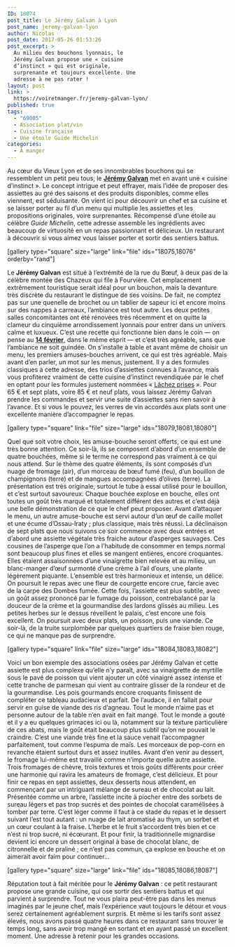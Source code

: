 ```yaml
---
ID: 18074
post_title: Le Jérémy Galvan à Lyon
post_name: jeremy-galvan-lyon
author: Nicolas
post_date: 2017-05-26 01:53:26
post_excerpt: >
  Au milieu des bouchons lyonnais, le
  Jérémy Galvan propose une « cuisine
  d’instinct » qui est originale,
  surprenante et toujours excellente. Une
  adresse à ne pas rater !
layout: post
link: >
  https://voiretmanger.fr/jeremy-galvan-lyon/
published: true
tags:
  - "69005"
  - Association plat/vin
  - Cuisine française
  - Une étoile Guide Michelin
categories:
  - À manger
---
```

Au cœur du Vieux Lyon et de ses innombrables bouchons qui se ressemblent un petit peu tous, le [**Jérémy Galvan**](http://jeremygalvanrestaurant.com) met en avant une « cuisine d’instinct ». Le concept intrigue et peut effrayer, mais l’idée de proposer des assiettes au gré des saisons et des produits disponibles, comme elles viennent, est séduisante. On vient ici pour découvrir un chef et sa cuisine et se laisser porter au fil d’un menu qui multiplie les assiettes et les propositions originales, voire surprenantes. Récompensé d’une étoile au célèbre *Guide Michelin*, cette adresse assemble les ingrédients avec beaucoup de virtuosité en un repas passionnant et délicieux. Un restaurant à découvrir si vous aimez vous laisser porter et sortir des sentiers battus.

[gallery type="square" size="large" link="file" ids="18075,18076" orderby="rand"]

Le **Jérémy Galvan** est situé à l’extrémité de la rue du Bœuf, à deux pas de la célèbre montée des Chazeux qui file à Fourvière. Cet emplacement extrêmement touristique serait idéal pour un bouchon, mais la devanture très discrète du restaurant le distingue de ses voisins. De fait, ne comptez pas sur une quenelle de brochet ou un tablier de sapeur ici et encore moins sur des nappes à carreaux, l’ambiance est tout autre. Les deux petites salles concomitantes ont été rénovées très récemment et on quitte la clameur du cinquième arrondissement lyonnais pour entrer dans un univers calme et luxueux. C’est une recette qui fonctionne bien dans le coin — on pense au [**14 février**](https://voiretmanger.fr/au-14-fevrier-lyon/), dans le même esprit — et c’est très agréable, sans que l’ambiance ne soit guindée. On s’installe à table et avant même de choisir un menu, les premiers amuses-bouches arrivent, ce qui est très agréable. Mais avant d’en parler, un mot sur les menus, justement. Il y a des formules classiques à cette adresse, des trios d’assiettes connues à l’avance, mais vous profiterez vraiment de cette cuisine d’instinct revendiquée par le chef en optant pour les formules justement nommées « [Lâchez prises](http://jeremygalvanrestaurant.com/lachez-prise/) ». Pour 65 € et sept plats, voire 85 € et neuf plats, vous laissez Jérémy Galvan prendre les commandes et servir une suite d’assiettes sans rien savoir à l’avance. Et si vous le pouvez, les verres de vin accordés aux plats sont une excellente manière d’accompagner le repas.

[gallery type="square" link="file" size="large" ids="18079,18081,18080"]

Quel que soit votre choix, les amuse-bouche seront offerts, ce qui est une très bonne attention. Ce soir-là, ils se composent d’abord d’un ensemble de quatre bouchées, même si le terme ne correspond pas vraiment à ce qui nous attend. Sur le thème des quatre éléments, ils sont composés d’un nuage de fromage (air), d’un morceau de bœuf fumé (feu), d’un bouillon de champignons (terre) et de mangues accompagnées d’olives (terre). La présentation est très originale, surtout le tube à essai utilisé pour le bouillon, et c’est surtout savoureux. Chaque bouchée explose en bouche, elles ont toutes un goût très marqué et totalement différent des autres et c’est déjà une belle démonstration de ce que le chef peut proposer. Avant d’attaquer le menu, un autre amuse-bouche est servi autour d’un œuf de caille mollet et une écume d’Ossau-Iraty ; plus classique, mais très réussi. La déclinaison de sept plats que nous suivons ce soir commence avec deux entrées et d’abord une assiette végétale très fraiche autour d’asperges sauvages. Ces cousines de l’asperge que l’on a l’habitude de consommer en temps normal sont beaucoup plus fines et elles se mangent entières, encore croquantes. Elles étaient assaisonnées d’une vinaigrette bien relevée et au milieu, un blanc-manger d’œuf surmonté d’une crème à l’ail d’ours, une plante légèrement piquante. L’ensemble est très harmonieux et intense, un délice. On poursuit le repas avec une fleur de courgette encore crue, farcie avec de la carpe des Dombes fumée. Cette fois, l’assiette est plus subtile, avec un goût assez prononcé par le fumage du poisson, contrebalancé par la douceur de la crème et la gourmandise des lardons glissés au milieu. Les petites herbes sur le dessus réveillent le palais, c’est encore une fois excellent. On poursuit avec deux plats, un poisson, puis une viande. Ce soir-là, de la truite surplombée par quelques quartiers de fraise bien rouge, ce qui ne manque pas de surprendre. 

[gallery type="square" link="file" size="large" ids="18084,18083,18082"]

Voici un bon exemple des associations osées par Jérémy Galvan et cette assiette est plus complexe qu’elle n’y paraît, avec sa vinaigrette de myrtille sous le pavé de poisson qui vient ajouter un côté vinaigré assez intense et cette tranche de parmesan qui vient au contraire glisser de la rondeur et de la gourmandise. Les pois gourmands encore croquants finissent de compléter ce tableau audacieux et parfait. De l’audace, il en fallait pour servir en guise de viande des ris d’agneau. Tout le monde n’aime pas et personne autour de la table n’en avait en fait mangé. Tout le monde a gouté et il y a eu quelques grimaces ici ou là, notamment sur la texture particulière de ces abats, mais le goût était beaucoup plus subtil qu’on ne pouvait le craindre. C’est une viande très fine et la sauce venait l’accompagner parfaitement, tout comme l’espuma de maïs. Les morceaux de pop-corn en revanche étaient surtout durs et assez inutiles. Avant d’en venir au dessert, le fromage lui-même est travaillé comme n’importe quelle autre assiette. Trois fromages de chèvre, trois textures et trois goûts différents pour créer une harmonie qui ravira les amateurs de fromage, c’est délicieux. Et pour finir ce repas en sept assiettes, deux desserts nous attendent, en commençant par un intriguant mélange de sureau et de chocolat au lait. Présentée comme un arbre, l’assiette incite à piocher entre des sorbets de sureau légers et pas trop sucrés et des pointes de chocolat caramélisées à tomber par terre. C’est léger comme il faut à ce stade du repas et le dessert suivant l’est tout autant : un nuage de lait aromatisé au thym, un sorbet et un cœur coulant à la fraise. L’herbe et le fruit s’accordent très bien et ce n’est ni trop sucré, ni écœurant. Et pour finir, la traditionnelle mignardise devient ici encore un dessert original à base de chocolat blanc, de citronnelle et de praliné ; ce n’est pas commun, ça explose en bouche et on aimerait avoir faim pour continuer…

[gallery type="square" size="large" link="file" ids="18085,18086,18087"]

Réputation tout à fait méritée pour le **Jérémy Galvan** : ce petit restaurant propose une grande cuisine, qui ose sortir des sentiers battus et qui parvient à surprendre. Tout ne vous plaira peut-être pas dans les menus imaginés par le jeune chef, mais l’expérience vaut toujours le détour et vous serez certainement agréablement surpris. Et même si les tarifs sont assez élevés, nous avons passé quatre heures dans ce restaurant sans trouver le temps long, sans avoir trop mangé en sortant et en ayant passé un excellent moment. Une adresse à retenir pour les grandes occasions. 
